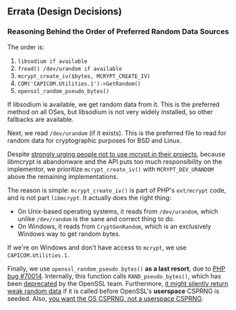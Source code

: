 ## Errata (Design Decisions)

### Reasoning Behind the Order of Preferred Random Data Sources

The order is:

 1. `libsodium if available`
 2. `fread() /dev/urandom if available`
 3. `mcrypt_create_iv($bytes, MCRYPT_CREATE_IV)`
 4. `COM('CAPICOM.Utilities.1')->GetRandom()`
 5. `openssl_random_pseudo_bytes()`

If libsodium is available, we get random data from it. This is the preferred
method on all OSes, but libsodium is not very widely installed, so other
fallbacks are available.

Next, we read `/dev/urandom` (if it exists). This is the preferred file to read
for random data for cryptographic purposes for BSD and Linux.

Despite [strongly urging people not to use mcrypt in their projects](https://paragonie.com/blog/2015/05/if-you-re-typing-word-mcrypt-into-your-code-you-re-doing-it-wrong),
because libmcrypt is abandonware and the API puts too much responsibility on the
implementor, we prioritize `mcrypt_create_iv()` with `MCRYPT_DEV_URANDOM` above
the remaining implementations.

The reason is simple: `mcrypt_create_iv()` is part of PHP's `ext/mcrypt` code,
and is not part `libmcrypt`. It actually does the right thing:

 * On Unix-based operating systems, it reads from `/dev/urandom`, which unlike `/dev/random`
   is the sane and correct thing to do.
 * On Windows, it reads from `CryptGenRandom`, which is an exclusively Windows
   way to get random bytes.

If we're on Windows and don't have access to `mcrypt`, we use `CAPICOM.Utilities.1`.

Finally, we use `openssl_random_pseudo_bytes()` **as a last resort**, due to
[PHP bug #70014](https://bugs.php.net/bug.php?id=70014). Internally, this 
function calls `RAND_pseudo_bytes()`, which has been [deprecated](https://github.com/paragonie/random_compat/issues/5)
by the OpenSSL team. Furthermore, [it might silently return weak random data](https://github.com/paragonie/random_compat/issues/6#issuecomment-119564973)
if it is called before OpenSSL's **userspace** CSPRNG is seeded. Also, 
[you want the OS CSPRNG, not a userspace CSPRNG](http://sockpuppet.org/blog/2014/02/25/safely-generate-random-numbers/).
